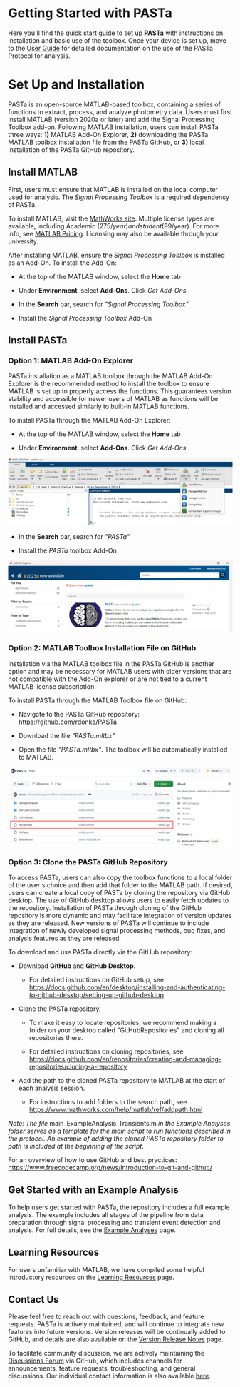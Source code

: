 # Getting Started with PASTa
Here you'll find the quick start guide to set up __PASTa__ with instructions on installation and basic use of the toolbox. Once your device is set up, move to the [User Guide](https://rdonka.github.io/PASTaUserGuide/userguide/userguide/) for detailed documentation on the use of the PASTa Protocol for analysis.

# Set Up and Installation
PASTa is an open-source MATLAB-based toolbox, containing a series of functions to extract, process, and analyze photometry data. Users must first install MATLAB (version 2020a or later) and add the Signal Processing Toolbox add-on. Following MATLAB installation, users can install PASTa three ways: __1)__ MATLAB Add-On Explorer, __2)__ downloading the PASTa MATLAB toolbox installation file from the PASTa GitHub, or __3)__ local installation of the PASTa GitHub repository.

## Install MATLAB
First, users must ensure that MATLAB is installed on the local computer used for analysis. The _Signal Processing Toolbox_ is a required dependency of PASTa.

To install MATLAB, visit the [MathWorks site](https://www.mathworks.com/pricing-licensing.html). Multiple license types are available, including Academic ($275/year) and student ($99/year). For more info, see [MATLAB Pricing](https://www.mathworks.com/pricing-licensing.html). Licensing may also be available through your university.

After installing MATLAB, ensure the _Signal Processing Toolbox_ is installed as an Add-On. To install the Add-On:

- At the top of the MATLAB window, select the __Home__ tab

- Under __Environment__, select __Add-Ons__. Click _Get Add-Ons_

- In the __Search__ bar, search for _"Signal Processing Toolbox"_

- Install the _Signal Processing Toolbox_ Add-On

## Install PASTa

### Option 1: MATLAB Add-On Explorer
PASTa installation as a MATLAB toolbox through the MATLAB Add-On Explorer is the recommended method to install the toolbox to ensure MATLAB is set up to properly access the functions. This guarantees version stability and accessible for newer users of MATLAB as functions will be installed and accessed similarly to built-in MATLAB functions. 

To install PASTa through the MATLAB Add-On Explorer:

- At the top of the MATLAB window, select the __Home__ tab

- Under __Environment__, select __Add-Ons__. Click _Get Add-Ons_

![png](./img/gettingstarted_2_AddOnExplorer.png)

- In the __Search__ bar, search for _"PASTa"_

- Install the _PASTa_ toolbox Add-On

![png](./img/gettingstarted_3_AddOnExplorerPASTa.png)


### Option 2: MATLAB Toolbox Installation File on GitHub
Installation via the MATLAB toolbox file in the PASTa GitHub is another option and may be necessary for MATLAB users with older versions that are not compatible with the Add-On explorer or are not tied to a current MATLAB license subscription. 

To install PASTa through the MATLAB Toolbox file on GitHub:

- Navigate to the PASTa GitHub repository: <https://github.com/rdonka/PASTa>

- Download the file _"PASTa.mltbx"_

- Open the file _"PASTa.mltbx"_. The toolbox will be automatically installed to MATLAB.

![png](./img/gettingstarted_4_mltbxPASTa.png)

### Option 3: Clone the PASTa GitHub Repository
To access PASTa, users can also copy the toolbox functions to a local folder of the user's choice and then add that folder to the MATLAB path. If desired, users can create a local copy of PASTa by cloning the repository via GitHub desktop. The use of GitHub desktop allows users to easily fetch updates to the repository. Installation of PASTa through cloning of the GitHub repository is more dynamic and may facilitate integration of version updates as they are released. New versions of PASTa will continue to include integration of newly developed signal processing methods, bug fixes, and analysis features as they are released.

To download and use PASTa directly via the GitHub repository:

- Download __GitHub__ and __GitHub Desktop__.

    - For detailed instructions on GitHub setup, see <https://docs.github.com/en/desktop/installing-and-authenticating-to-github-desktop/setting-up-github-desktop>

- Clone the PASTa repository.

    - To make it easy to locate repositories, we recommend making a folder on your desktop called "GitHubRepositories" and cloning all repositories there. 

    - For detailed instructions on cloning repositories, see <https://docs.github.com/en/repositories/creating-and-managing-repositories/cloning-a-repository>

- Add the path to the cloned PASTa repository to MATLAB at the start of each analysis session.

    - For instructions to add folders to the search path, see <https://www.mathworks.com/help/matlab/ref/addpath.html>


_Note: The file_ main_ExampleAnalysis_Transients.m _in the Example Analyses folder serves as a template for the main script to run functions described in the protocol. An example of adding the cloned PASTa repository folder to path is included at the beginning of the script._

For an overview of how to use GitHub and best practices: <https://www.freecodecamp.org/news/introduction-to-git-and-github/>

## Get Started with an Example Analysis
To help users get started with PASTa, the repository includes a full example analysis. The example includes all stages of the pipeline from data preparation through signal processing and transient event detection and analysis. For full details, see the [Example Analyses](https://rdonka.github.io/PASTaUserGuide/exampleanalyses/) page.

## Learning Resources
For users unfamiliar with MATLAB, we have compiled some helpful introductory resources on the [Learning Resources](https://rdonka.github.io/PASTaUserGuide/learningresources/) page.

## Contact Us
Please feel free to reach out with questions, feedback, and feature requests. PASTa is actively maintained, and will continue to integrate new features into future versions. Version releases will be continually added to GitHub, and details are also available on the [Version Release Notes](https://rdonka.github.io/PASTaUserGuide/about/releasenotes/) page.

To facilitate community discussion, we are actively maintaining the [Discussions Forum](https://github.com/rdonka/PASTa/discussions) via GitHub, which includes channels for announcements, feature requests, troubleshooting, and general discussions. Our individual contact information is also available [here](https://rdonka.github.io/PASTaUserGuide/contactus/).


